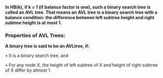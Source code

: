**In HB(k), if k = 1 (if balance factor is one), such a binary search tree is called an AVL tree. That
means an AVL tree is a binary search tree with a balance condition: the difference between left
subtree height and right subtree height is at most 1.**

### Properties of AVL Trees:

**A binary tree is said to be an AVLtree, if:**

• It is a binary search tree, and

• For any node X, the height of left subtree of X and height of right subtree of X differ by atmost 1.
